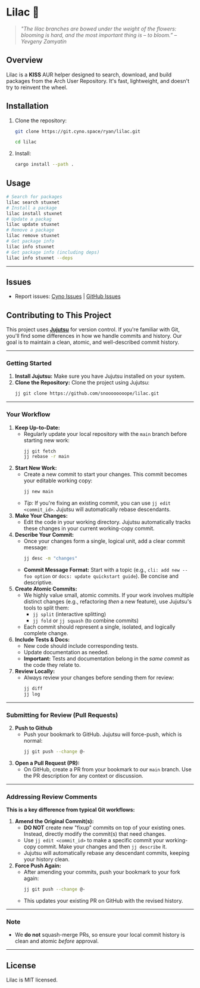 # Lilac 🌸 
> *"The lilac branches are bowed under the weight of the flowers: blooming is hard, and the most important thing is – to bloom.” – Yevgeny Zamyatin*

## Overview
Lilac is a **KISS** AUR helper designed to search, download, and build packages from the Arch User Repository. It's fast, lightweight, and doesn't try to reinvent the wheel.

## Installation
1. Clone the repository:
   ```bash
   git clone https://git.cyno.space/ryan/lilac.git

   cd lilac
   ```

2. Install:
   ```bash
   cargo install --path .
   ```

## Usage
```bash
# Search for packages
lilac search stuxnet
# Install a package
lilac install stuxnet
# Update a packag
lilac update stuxnet
# Remove a package
lilac remove stuxnet
# Get package info
lilac info stuxnet
# Get package info (including deps)
lilac info stuxnet --deps
```
---

## Issues
- Report issues: [Cyno Issues](https://git.cyno.space/issues) | [GitHub Issues](https://github.com/snoooooooope/lilac/issues)

## Contributing to This Project

This project uses [**Jujutsu**](https://github.com/jj-vcs/jj) for version control. If you're familiar with Git, you'll find some differences in how we handle commits and history. Our goal is to maintain a clean, atomic, and well-described commit history.

---

### Getting Started

1.  **Install Jujutsu:** Make sure you have Jujutsu installed on your system.
2.  **Clone the Repository:** Clone the project using Jujutsu:
    ```bash
    jj git clone https://github.com/snoooooooope/lilac.git
    ```
---

### Your Workflow

1.  **Keep Up-to-Date:**
    * Regularly update your local repository with the `main` branch before starting new work:
        ```bash
        jj git fetch
        jj rebase -r main
        ```
2.  **Start New Work:**
    * Create a new commit to start your changes. This commit becomes your editable working copy:
        ```bash
        jj new main
        ```
    * *Tip:* If you're fixing an existing commit, you can use `jj edit <commit_id>`. Jujutsu will automatically rebase descendants.
3.  **Make Your Changes:**
    * Edit the code in your working directory. Jujutsu automatically tracks these changes in your current working-copy commit.
4.  **Describe Your Commit:**
    * Once your changes form a single, logical unit, add a clear commit message:
        ```bash
        jj desc -m "changes"
        ```
    * **Commit Message Format:** Start with a topic (e.g., `cli: add new --foo option` or `docs: update quickstart guide`). Be concise and descriptive.
5.  **Create Atomic Commits:**
    * We highly value small, atomic commits. If your work involves multiple distinct changes (e.g., refactoring *then* a new feature), use Jujutsu's tools to split them:
        * `jj split` (interactive splitting)
        * `jj fold` or `jj squash` (to combine commits)
    * Each commit should represent a single, isolated, and logically complete change.
6.  **Include Tests & Docs:**
    * New code should include corresponding tests.
    * Update documentation as needed.
    * **Important:** Tests and documentation belong in the *same commit* as the code they relate to.
7.  **Review Locally:**
    * Always review your changes before sending them for review:
        ```bash
        jj diff
        jj log
        ```      
---

### Submitting for Review (Pull Requests)

2.  **Push to Github**
    * Push your bookmark to GitHub. Jujutsu will force-push, which is normal:
        ```bash
        jj git push --change @-
        ```
3.  **Open a Pull Request (PR):**
    * On GitHub, create a PR from your bookmark to our `main` branch. Use the PR description for any context or discussion.

---

### Addressing Review Comments

**This is a key difference from typical Git workflows:**

1.  **Amend the Original Commit(s):**
    * **DO NOT** create new "fixup" commits on top of your existing ones. Instead, directly modify the commit(s) that need changes.
    * Use `jj edit <commit_id>` to make a specific commit your working-copy commit. Make your changes and then `jj describe` it.
    * Jujutsu will automatically rebase any descendant commits, keeping your history clean.
2.  **Force Push Again:**
    * After amending your commits, push your bookmark to your fork again:
        ```bash
        jj git push --change @-
        ```
    * This updates your existing PR on GitHub with the revised history.

---

### Note

* We **do not** squash-merge PRs, so ensure your local commit history is clean and atomic *before* approval.

---

## License
Lilac is MIT licensed.

